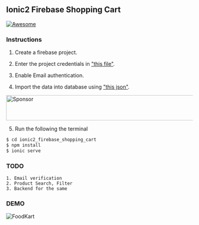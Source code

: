 ## Ionic2 Firebase Shopping Cart
[![Awesome](https://cdn.rawgit.com/sindresorhus/awesome/d7305f38d29fed78fa85652e3a63e154dd8e8829/media/badge.svg)](https://github.com/arjunsk/ionic-firebase-shopping-cart)

### Instructions

1. Create a firebase project.

2. Enter the project credentials in ["this file"](/src/app/app.module.ts).

3. Enable Email authentication.

4. Import the data into database using ["this json"](/FIREBASE_DATA/dekene-export.json).

<a target='_blank' rel='nofollow' href='https://app.codesponsor.io/link/kpPTfcZs2AmDLYbvJ42HTnR3/arjunsk/ionic2_firebase_shopping_cart'>
  <img alt='Sponsor' width='888' height='68' src='https://app.codesponsor.io/embed/kpPTfcZs2AmDLYbvJ42HTnR3/arjunsk/ionic2_firebase_shopping_cart.svg' />
</a>

5. Run the following the terminal

```bash
$ cd ionic2_firebase_shopping_cart
$ npm install 
$ ionic serve
```
### TODO

    1. Email verification
    2. Product Search, Filter
    3. Backend for the same


### DEMO
![FoodKart ](/DEMO/ionic2_shopping_cart.gif)

